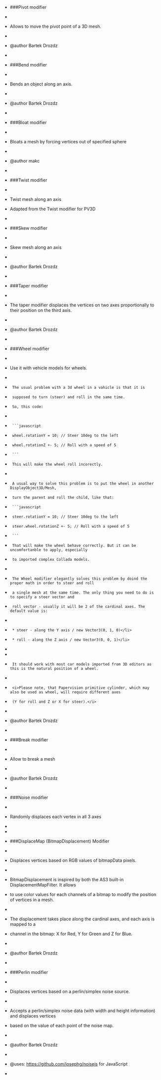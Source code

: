 
 * ###Pivot modifier 
 *
 * Allows to move the pivot point of a 3D mesh.
 *
 * @author Bartek Drozdz
 *  



 * ###Bend modifier 
 *
 * Bends an object along an axis. 
 *
 * @author Bartek Drozdz
 *  



 * ###Bloat modifier 
 *
 * Bloats a mesh by forcing vertices out of specified sphere
 *
 * @author makc
 *  



 * ###Twist modifier 
 *
 * Twist mesh along an axis
 * Adapted from the Twist modifier for PV3D
 * 



 * ###Skew modifier 
 *
 * Skew mesh along an axis
 *
 * @author Bartek Drozdz
 *  



 * ###Taper modifier 
 *
 * The taper modifier displaces the vertices on two axes proportionally to their position on the third axis.
 *
 * @author Bartek Drozdz
 *  



 * ###Wheel modifier 
 *
 * Use it with vehicle models for wheels.
 *
 *      The usual problem with a 3d wheel in a vahicle is that it is 
 *      supposed to turn (steer) and roll in the same time. 
 *      So, this code:
 *      
 *      ```javascript
 *      wheel.rotationY = 10; // Steer 10deg to the left
 *      wheel.rotationZ +- 5; // Roll with a speed of 5
 *      ```
 *      This will make the wheel roll incorectly.
 *      
 *      A usual way to solve this problem is to put the wheel in another DisplayObject3D/Mesh, 
 *      turn the parent and roll the child, like that:
 *      ```javascript
 *      steer.rotationY = 10; // Steer 10deg to the left
 *      steer.wheel.rotationZ +- 5; // Roll with a speed of 5
 *      ```
 *      That will make the wheel behave correctly. But it can be uncomfortanble to apply, especially
 *      to imported complex Collada models.
 *      
 *      The Wheel modifier elegantly solves this problem by doind the proper math in order to steer and roll 
 *      a single mesh at the same time. The only thing you need to do is to specify a steer vector and 
 *      roll vector - usually it will be 2 of the cardinal axes. The default value is:
 *      
 *      * steer - along the Y axis / new Vector3(0, 1, 0)</li>
 *      * roll - along the Z axis / new Vector3(0, 0, 1)</li>
 *      
 *      
 *      It should work with most car models imported from 3D editors as this is the natural position of a wheel.
 *      
 *      <i>Please note, that Papervision primitive cylinder, which may also be used as wheel, will require different axes
 *      (Y for roll and Z or X for steer).</i>
 *  
 * @author Bartek Drozdz
 * 
 


 * ###Break modifier 
 *
 * Allow to break a mesh
 *
 * @author Bartek Drozdz
 *  



 * ###Noise modifier 
 *
 * Randomly displaces each vertex in all 3 axes
 *
 *  



 * ###DisplaceMap (BitmapDisplacement) Modifier 
 *
 * Displaces vertices based on RGB values of bitmapData pixels. 
 * 
 * BitmapDisplacement is inspired by both the AS3 built-in DisplacementMapFilter. It allows
 * to use color values for each channels of a bitmap to modify the position of vertices in a mesh.
 * 
 * The displacement takes place along the cardinal axes, and each axis is mapped to a 
 * channel in the bitmap: X for Red, Y for Green and Z for Blue.
 * 
 * @author Bartek Drozdz
 * 



 * ###Perlin modifier 
 *
 *  Displaces vertices based on a perlin/simplex noise source.
 * 
 *  Accepts a perlin/simplex noise data (with width and height information) and displaces vertices
 *  based on the value of each point of the noise map.
 *  
 *  @author Bartek Drozdz
 *
 *  @uses: https://github.com/josephg/noisejs for JavaScript
 *  
